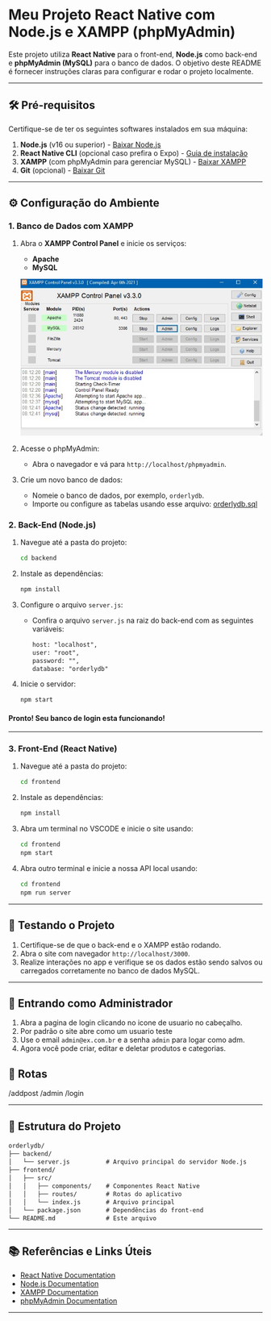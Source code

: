 # Meu Projeto React Native com Node.js e XAMPP (phpMyAdmin)

Este projeto utiliza **React Native** para o front-end, **Node.js** como back-end e **phpMyAdmin (MySQL)** para o banco de dados. O objetivo deste README é fornecer instruções claras para configurar e rodar o projeto localmente.

---

## 🛠 Pré-requisitos

Certifique-se de ter os seguintes softwares instalados em sua máquina:

1. **Node.js** (v16 ou superior) - [Baixar Node.js](https://nodejs.org/)
2. **React Native CLI** (opcional caso prefira o Expo) - [Guia de instalação](https://reactnative.dev/docs/environment-setup)
3. **XAMPP** (com phpMyAdmin para gerenciar MySQL) - [Baixar XAMPP](https://www.apachefriends.org/)
5. **Git** (opcional) - [Baixar Git](https://git-scm.com/)

---

## ⚙️ Configuração do Ambiente

### 1. Banco de Dados com XAMPP
1. Abra o **XAMPP Control Panel** e inicie os serviços:
   - **Apache**
   - **MySQL**

   ![alt text](./frontend/src/images/xamp.jpeg)

2. Acesse o phpMyAdmin:
   - Abra o navegador e vá para `http://localhost/phpmyadmin`.

3. Crie um novo banco de dados:
   - Nomeie o banco de dados, por exemplo, `orderlydb`.
   - Importe ou configure as tabelas usando esse arquivo: [orderlydb.sql](./frontend/src/sql/orderlydb.sql)

### 2. Back-End (Node.js)
1. Navegue até a pasta do projeto:
   ```bash
   cd backend
   ```

2. Instale as dependências:
   ```bash
   npm install
   ```

3. Configure o arquivo `server.js`:
   - Confira o arquivo `server.js` na raiz do back-end com as seguintes variáveis:
     ```env
     host: "localhost",
     user: "root",
     password: "",
     database: "orderlydb"
     ```

4. Inicie o servidor:
   ```bash
   npm start
   ```

#### Pronto! Seu banco de login esta funcionando!

---

### 3. Front-End (React Native)
1. Navegue até a pasta do projeto:
   ```bash
   cd frontend
   ```

2. Instale as dependências:
   ```bash
   npm install
   ```
3. Abra um terminal no VSCODE e inicie o site usando:
   ```bash
   cd frontend
   npm start
   ```
4. Abra outro terminal e inicie a nossa API local usando:
   ```bash
   cd frontend
   npm run server
   ```
---

## 🧪 Testando o Projeto

1. Certifique-se de que o back-end e o XAMPP estão rodando.
2. Abra o site com navegador `http://localhost/3000`.
3. Realize interações no app e verifique se os dados estão sendo salvos ou carregados corretamente no banco de dados MySQL.

---

## 👤 Entrando como Administrador

1. Abra a pagina de login clicando no icone de usuario no cabeçalho.
2. Por padrão o site abre como um usuario teste
3. Use o email `admin@ex.com.br` e a senha `admin` para logar como adm.
4. Agora você pode criar, editar e deletar produtos e categorias.

## 📍 Rotas 
   /addpost
   /admin
   /login

---

## 📂 Estrutura do Projeto

```plaintext
orderlydb/
├── backend/
│   └── server.js          # Arquivo principal do servidor Node.js
├── frontend/
│   ├── src/
│   │   ├── components/    # Componentes React Native
│   │   ├── routes/        # Rotas do aplicativo
│   │   └── index.js       # Arquivo principal
│   └── package.json       # Dependências do front-end
└── README.md              # Este arquivo
```

---

## 📚 Referências e Links Úteis

- [React Native Documentation](https://reactnative.dev/docs/getting-started)
- [Node.js Documentation](https://nodejs.org/en/docs/)
- [XAMPP Documentation](https://www.apachefriends.org/docs.html)
- [phpMyAdmin Documentation](https://docs.phpmyadmin.net/)

---
